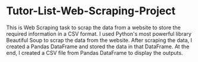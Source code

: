 # Tutor-List-Web-Scraping-Project
This is Web Scraping task to scrap the data from a website to store the required information in a CSV format.
I used Python's most powerful library Beautiful Soup to scrap the data from the website.
After scraping the data, I created a Pandas DataFrame and stored the data in that DataFrame.
At the end, I created a CSV file from Pandas DataFrame to display the outputs.
